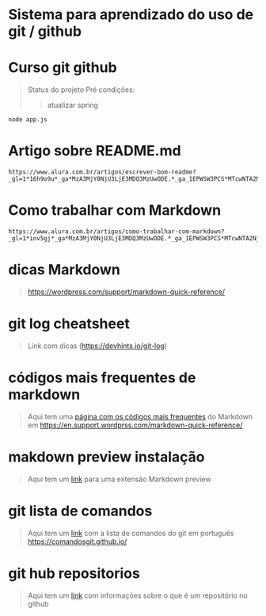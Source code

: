 # Sistema para aprendizado do uso de git / github
<h1> Curso git github</h1>

> Status do projeto
> Pré condições:
>> atualizar spring
```
node app.js
```
# Artigo sobre README.md
```
https://www.alura.com.br/artigos/escrever-bom-readme?_gl=1*16h9o9u*_ga*MzA3MjY0NjU3LjE3MDQ3MzUwODE.*_ga_1EPWSW3PCS*MTcwNTA2NjE2NS4xOC4xLjE3MDUwNjYyMDUuMC4wLjA.*_fplc*bDNlV3l4b2NjYnRKbEVJeG56QVMzTzlTS3NDZWtqbzdyc0xLJTJCSUQ4THpnS0xhR2ZkJTJCeG5lUzdnUmhBS1FvOGVDN3o4YU9Eb3Z5Z2NLejZlWWxWVTJrQUE3MnVHUSUyRnZjem9nZWd2b0dxaDdPdUtkRUVjeFBObVZTSzJTcEFnJTNEJTNE
```
# Como trabalhar com Markdown
```
https://www.alura.com.br/artigos/como-trabalhar-com-markdown?_gl=1*inv5gj*_ga*MzA3MjY0NjU3LjE3MDQ3MzUwODE.*_ga_1EPWSW3PCS*MTcwNTA2NjE2NS4xOC4xLjE3MDUwNjY2MDcuMC4wLjA.*_fplc*bDNlV3l4b2NjYnRKbEVJeG56QVMzTzlTS3NDZWtqbzdyc0xLJTJCSUQ4THpnS0xhR2ZkJTJCeG5lUzdnUmhBS1FvOGVDN3o4YU9Eb3Z5Z2NLejZlWWxWVTJrQUE3MnVHUSUyRnZjem9nZWd2b0dxaDdPdUtkRUVjeFBObVZTSzJTcEFnJTNEJTNE
```
# dicas Markdown
> https://wordpress.com/support/markdown-quick-reference/

# git log cheatsheet

> Link com dicas (https://devhints.io/git-log)

# códigos mais frequentes de markdown

> Aqui tem uma [página com os códigos mais frequentes](https://en.support.wordprss.com/markdown-quick-reference/) do Markdown em https://en.support.wordprss.com/markdown-quick-reference/
>
# makdown preview instalação

> Aqui tem um [link](https://marketplace.visualstudio.com/items?itemName=hbrok.markdown-preview-bitbucket) para uma extensão Markdown preview
>
# git lista de comandos
> 
> Aqui tem um [link](https://comandosgit.github.io/) com a lista de comandos do git em português https://comandosgit.github.io/
>
# git hub repositorios

> Aqui tem um [link](https://docs.github.com/pt/repositories/creating-and-managing-repositories/about-repositories) com informações sobre o que é um repositório no github
>
> 
